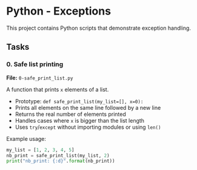 # Python - Exceptions

This project contains Python scripts that demonstrate exception handling.

## Tasks

### 0. Safe list printing
**File:** `0-safe_print_list.py`

A function that prints `x` elements of a list.
- Prototype: `def safe_print_list(my_list=[], x=0):`
- Prints all elements on the same line followed by a new line
- Returns the real number of elements printed
- Handles cases where `x` is bigger than the list length
- Uses `try`/`except` without importing modules or using `len()`

Example usage:
```python
my_list = [1, 2, 3, 4, 5]
nb_print = safe_print_list(my_list, 2)
print("nb_print: {:d}".format(nb_print))
